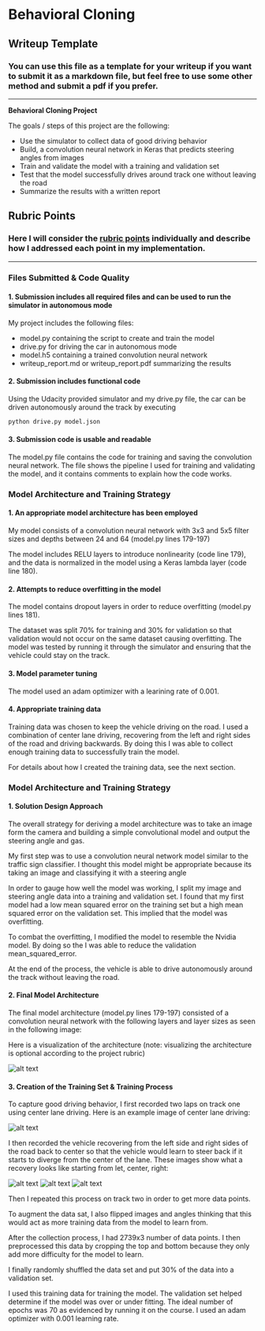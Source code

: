 # **Behavioral Cloning**

## Writeup Template

### You can use this file as a template for your writeup if you want to submit it as a markdown file, but feel free to use some other method and submit a pdf if you prefer.

---

**Behavioral Cloning Project**

The goals / steps of this project are the following:
* Use the simulator to collect data of good driving behavior
* Build, a convolution neural network in Keras that predicts steering angles from images
* Train and validate the model with a training and validation set
* Test that the model successfully drives around track one without leaving the road
* Summarize the results with a written report


[//]: # (Image References)

[image1]: ./model-visualization.png "Model Visualization"
[image2]: ./figure_1.png "Grayscaling"
[image3]: ./left_2017_11_29_16_09_17_011.jpg "Recovery Image"
[image4]: ./center_2017_11_29_16_09_17_011.jpg "Recovery Image"
[image5]: ./right_2017_11_29_16_09_17_011.jpg "Recovery Image"
[image6]: ./examples/placeholder_small.png "Normal Image"
[image7]: ./examples/placeholder_small.png "Flipped Image"

## Rubric Points
### Here I will consider the [rubric points](https://review.udacity.com/#!/rubrics/432/view) individually and describe how I addressed each point in my implementation.  

---
### Files Submitted & Code Quality

#### 1. Submission includes all required files and can be used to run the simulator in autonomous mode

My project includes the following files:
* model.py containing the script to create and train the model
* drive.py for driving the car in autonomous mode
* model.h5 containing a trained convolution neural network
* writeup_report.md or writeup_report.pdf summarizing the results

#### 2. Submission includes functional code
Using the Udacity provided simulator and my drive.py file, the car can be driven autonomously around the track by executing
```sh
python drive.py model.json
```

#### 3. Submission code is usable and readable

The model.py file contains the code for training and saving the convolution neural network. The file shows the pipeline I used for training and validating the model, and it contains comments to explain how the code works.

### Model Architecture and Training Strategy

#### 1. An appropriate model architecture has been employed

My model consists of a convolution neural network with 3x3 and 5x5 filter sizes and depths between 24 and 64 (model.py lines 179-197)

The model includes RELU layers to introduce nonlinearity (code line 179), and the data is normalized in the model using a Keras lambda layer (code line 180).

#### 2. Attempts to reduce overfitting in the model

The model contains dropout layers in order to reduce overfitting (model.py lines 181).

The dataset was split 70% for training and 30% for validation so that validation would not occur on the same dataset causing overfitting. The model was tested by running it through the simulator and ensuring that the vehicle could stay on the track.

#### 3. Model parameter tuning

The model used an adam optimizer with a learining rate of 0.001.

#### 4. Appropriate training data

Training data was chosen to keep the vehicle driving on the road. I used a combination of center lane driving, recovering from the left and right sides of the road and driving backwards. By doing this I was able to collect enough training data to successfully train the model.

For details about how I created the training data, see the next section.

### Model Architecture and Training Strategy

#### 1. Solution Design Approach

The overall strategy for deriving a model architecture was to take an image form the camera and building a simple convolutional model and output the steering angle and gas.

My first step was to use a convolution neural network model similar to the traffic sign classifier. I thought this model might be appropriate because its taking an image and classifying it with a steering angle

In order to gauge how well the model was working, I split my image and steering angle data into a training and validation set. I found that my first model had a low mean squared error on the training set but a high mean squared error on the validation set. This implied that the model was overfitting.

To combat the overfitting, I modified the model to resemble the Nvidia model. By doing so the I was able to reduce the validation mean_squared_error.

At the end of the process, the vehicle is able to drive autonomously around the track without leaving the road.

#### 2. Final Model Architecture

The final model architecture (model.py lines 179-197) consisted of a convolution neural network with the following layers and layer sizes as seen in the following image:

Here is a visualization of the architecture (note: visualizing the architecture is optional according to the project rubric)

![alt text][image1]

#### 3. Creation of the Training Set & Training Process

To capture good driving behavior, I first recorded two laps on track one using center lane driving. Here is an example image of center lane driving:

![alt text][image2]

I then recorded the vehicle recovering from the left side and right sides of the road back to center so that the vehicle would learn to steer back if it starts to diverge from the center of the lane. These images show what a recovery looks like starting from let, center, right:

![alt text][image3]
![alt text][image4]
![alt text][image5]

Then I repeated this process on track two in order to get more data points.

To augment the data sat, I also flipped images and angles thinking that this would act as more training data from the model to learn from.

After the collection process, I had 2739x3 number of data points. I then preprocessed this data by cropping the top and bottom because they only add more difficulty for the model to learn.


I finally randomly shuffled the data set and put 30% of the data into a validation set.

I used this training data for training the model. The validation set helped determine if the model was over or under fitting. The ideal number of epochs was 70 as evidenced by running it on the course. I used an adam optimizer with 0.001 learning rate.

